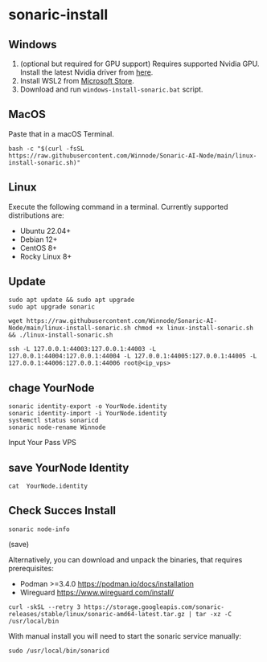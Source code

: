 # sonaric-install

## Windows

1. (optional but required for GPU support) Requires supported Nvidia GPU. Install the latest Nvidia driver from [here](https://www.nvidia.com/Download/index.aspx).
2. Install WSL2 from [Microsoft Store](https://aka.ms/wslstorepage).
3. Download and run `windows-install-sonaric.bat` script.

## MacOS

Paste that in a macOS Terminal.

```
bash -c "$(curl -fsSL https://raw.githubusercontent.com/Winnode/Sonaric-AI-Node/main/linux-install-sonaric.sh)"
```

## Linux

Execute the following command in a terminal.
Currently supported distributions are:
* Ubuntu 22.04+
* Debian 12+
* CentOS 8+
* Rocky Linux 8+

## Update 

```
sudo apt update && sudo apt upgrade
sudo apt upgrade sonaric
```

```
wget https://raw.githubusercontent.com/Winnode/Sonaric-AI-Node/main/linux-install-sonaric.sh chmod +x linux-install-sonaric.sh && ./linux-install-sonaric.sh

```

```
ssh -L 127.0.0.1:44003:127.0.0.1:44003 -L 127.0.0.1:44004:127.0.0.1:44004 -L 127.0.0.1:44005:127.0.0.1:44005 -L 127.0.0.1:44006:127.0.0.1:44006 root@<ip_vps>
```

## chage YourNode
```
sonaric identity-export -o YourNode.identity
sonaric identity-import -i YourNode.identity
systemctl status sonaricd
sonaric node-rename Winnode
```
Input Your Pass VPS

## save YourNode Identity

```
cat  YourNode.identity
```

## Check Succes Install

```
sonaric node-info
```
(save)

Alternatively, you can download and unpack the binaries, that requires prerequisites:

* Podman >=3.4.0 https://podman.io/docs/installation
* Wireguard https://www.wireguard.com/install/

```
curl -skSL --retry 3 https://storage.googleapis.com/sonaric-releases/stable/linux/sonaric-amd64-latest.tar.gz | tar -xz -C /usr/local/bin
```

With manual install you will need to start the sonaric service manually:

```
sudo /usr/local/bin/sonaricd
```
